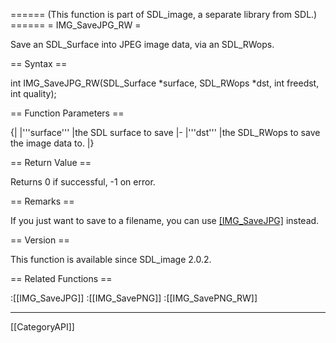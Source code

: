 ====== (This function is part of SDL_image, a separate library from SDL.) ======
= IMG_SaveJPG_RW =

Save an SDL_Surface into JPEG image data, via an SDL_RWops.

== Syntax ==

<syntaxhighlight lang='c'>
int IMG_SaveJPG_RW(SDL_Surface *surface, SDL_RWops *dst, int freedst, int quality);
</syntaxhighlight>

== Function Parameters ==

{|
|'''surface'''
|the SDL surface to save
|-
|'''dst'''
|the SDL_RWops to save the image data to.
|}

== Return Value ==

Returns 0 if successful, -1 on error.

== Remarks ==

If you just want to save to a filename, you can use [[IMG_SaveJPG]]()
instead.

== Version ==

This function is available since SDL_image 2.0.2.

== Related Functions ==

:[[IMG_SaveJPG]]
:[[IMG_SavePNG]]
:[[IMG_SavePNG_RW]]

----
[[CategoryAPI]]


